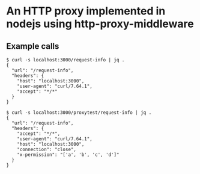 # An HTTP proxy implemented in nodejs using http-proxy-middleware

## Example calls
```
$ curl -s localhost:3000/request-info | jq . 
{
  "url": "/request-info",
  "headers": {
    "host": "localhost:3000",
    "user-agent": "curl/7.64.1",
    "accept": "*/*"
  }
}

$ curl -s localhost:3000/proxytest/request-info | jq . 
{
  "url": "/request-info",
  "headers": {
    "accept": "*/*",
    "user-agent": "curl/7.64.1",
    "host": "localhost:3000",
    "connection": "close",
    "x-permission": "['a', 'b', 'c', 'd']"
  }
}
```
